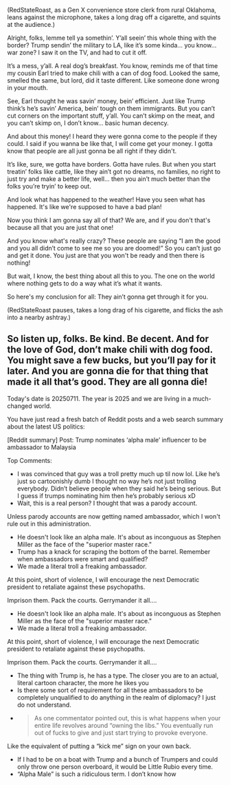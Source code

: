 (RedStateRoast, as a Gen X convenience store clerk from rural Oklahoma, leans against the microphone, takes a long drag off a cigarette, and squints at the audience.)

Alright, folks, lemme tell ya somethin’. Y’all seein’ this whole thing with the border? Trump sendin’ the military to LA, like it’s some kinda… you know… war zone? I saw it on the TV, and had to cut it off.

It’s a mess, y’all. A real dog’s breakfast. You know, reminds me of that time my cousin Earl tried to make chili with a can of dog food. Looked the same, smelled the same, but lord, did it taste different. Like someone done wrong in your mouth.

See, Earl thought he was savin’ money, bein’ efficient. Just like Trump think’s he’s savin’ America, bein’ tough on them immigrants. But you can’t cut corners on the important stuff, y’all. You can’t skimp on the meat, and you can’t skimp on, I don’t know… basic human decency.

And about this money! I heard they were gonna come to the people if they could. I said if you wanna be like that, I will come get your money. I gotta know that people are all just gonna be all right if they didn't.

It’s like, sure, we gotta have borders. Gotta have rules. But when you start treatin’ folks like cattle, like they ain’t got no dreams, no families, no right to just try and make a better life, well… then you ain’t much better than the folks you’re tryin’ to keep out.

And look what has happened to the weather! Have you seen what has happened. It's like we're supposed to have a bad plan!

Now you think I am gonna say all of that? We are, and if you don't that's because all that you are just that one!

And you know what's really crazy? These people are saying “I am the good and you all didn’t come to see me so you are doomed!” So you can’t just go and get it done. You just are that you won't be ready and then there is nothing!

But wait, I know, the best thing about all this to you. The one on the world where nothing gets to do a way what it’s what it wants.

So here's my conclusion for all: They ain’t gonna get through it for you.

(RedStateRoast pauses, takes a long drag of his cigarette, and flicks the ash into a nearby ashtray.)

So listen up, folks. Be kind. Be decent. And for the love of God, don’t make chili with dog food. You might save a few bucks, but you’ll pay for it later. And you are gonna die for that thing that made it all that’s good. They are all gonna die!
---
Today's date is 20250711. The year is 2025 and we are living in a much-changed world.

You have just read a fresh batch of Reddit posts and a web search summary about the latest US politics:

[Reddit summary]
Post: Trump nominates ‘alpha male’ influencer to be ambassador to Malaysia

Top Comments:
- I was convinced that guy was a troll pretty much up til now lol. Like he’s just so cartoonishly dumb I thought no way he’s not just trolling everybody. Didn’t believe people when they said he’s being serious. But I guess if trumps nominating him then he’s probably serious xD
- Wait, this is a real person? I thought that was a parody account.

Unless parody accounts are now getting named ambassador, which I won't rule out in this administration.
- He doesn't look like an alpha male. It's about as inconguous as Stephen Miller as the face of the "superior master race."
- Trump has a knack for scraping the bottom of the barrel. Remember when ambassadors were smart and qualified?
- We made a literal troll a freaking ambassador. 

At this point, short of violence, I will encourage the next Democratic president to retaliate against these psychopaths.

Imprison them. Pack the courts. Gerrymander it all....
- He doesn't look like an alpha male. It's about as inconguous as Stephen Miller as the face of the "superior master race."
- We made a literal troll a freaking ambassador. 

At this point, short of violence, I will encourage the next Democratic president to retaliate against these psychopaths.

Imprison them. Pack the courts. Gerrymander it all....
- The thing with Trump is, he has a type. The closer you are to an actual, literal cartoon character, the more he likes you
- Is there some sort of requirement for all these ambassadors to be completely unqualified to do anything in the realm of diplomacy? I just do not understand.
- >As one commentator pointed out, this is what happens when your entire life revolves around “owning the libs.” You eventually run out of fucks to give and just start trying to provoke everyone.

Like the equivalent of putting a “kick me” sign on your own back.
- If I had to be on a boat with Trump and a bunch of Trumpers and could only throw one person overboard, it would be Little Rubio every time.
- “Alpha Male” is such a ridiculous term. I don’t know how